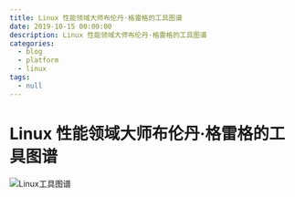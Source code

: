 ```yaml
---
title: Linux 性能领域大师布伦丹·格雷格的工具图谱
date: 2019-10-15 00:00:00
description: Linux 性能领域大师布伦丹·格雷格的工具图谱
categories: 
  - blog
  - platform
  - linux
tags: 
  - null
---
```


# Linux 性能领域大师布伦丹·格雷格的工具图谱
![Linux工具图谱](../rsc/linux_perfermance_tools_by_BrendanGregg.png)
